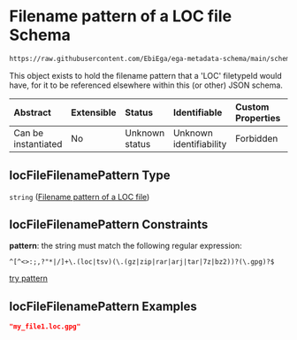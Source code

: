 # Filename pattern of a LOC file Schema

```txt
https://raw.githubusercontent.com/EbiEga/ega-metadata-schema/main/schemas/EGA.common-definitions.json#/$defs/locFileFilenamePattern
```

This object exists to hold the filename pattern that a 'LOC' filetypeId would have, for it to be referenced elsewhere within this (or other) JSON schema.

| Abstract            | Extensible | Status         | Identifiable            | Custom Properties | Additional Properties | Access Restrictions | Defined In                                                                                           |
| :------------------ | :--------- | :------------- | :---------------------- | :---------------- | :-------------------- | :------------------ | :--------------------------------------------------------------------------------------------------- |
| Can be instantiated | No         | Unknown status | Unknown identifiability | Forbidden         | Allowed               | none                | [EGA.common-definitions.json\*](../../../schemas/EGA.common-definitions.json "open original schema") |

## locFileFilenamePattern Type

`string` ([Filename pattern of a LOC file](ega-4-defs-filename-pattern-of-a-loc-file.md))

## locFileFilenamePattern Constraints

**pattern**: the string must match the following regular expression:&#x20;

```regexp
^[^<>:;,?"*|/]+\.(loc|tsv)(\.(gz|zip|rar|arj|tar|7z|bz2))?(\.gpg)?$
```

[try pattern](https://regexr.com/?expression=%5E%5B%5E%3C%3E%3A%3B%2C%3F%22*%7C%2F%5D%2B%5C.\(loc%7Ctsv\)\(%5C.\(gz%7Czip%7Crar%7Carj%7Ctar%7C7z%7Cbz2\)\)%3F\(%5C.gpg\)%3F%24 "try regular expression with regexr.com")

## locFileFilenamePattern Examples

```json
"my_file1.loc.gpg"
```
